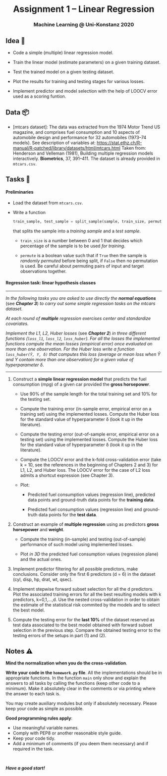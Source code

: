 ﻿
<h1 align="center">
  <a>Assignment 1 – Linear Regression</a>
</h1>
<h3 align="center">
  <a>Machine Learning @ Uni-Konstanz 2020</a>
</h3>

## Idea 📓

- Code a simple (multiple) linear regression model.

- Train the linear model (estimate parameters) on a given training dataset.

- Test the trained model on a given testing dataset.

- Plot the results for training and testing stages for various losses.

- Implement predictor and model selection with the help of LOOCV error used as a scoring funtion.

## Data 📦

- [mtcars dataset]: The data was extracted from the 1974 Motor Trend US magazine, and comprises fuel consumption and 10 aspects of automobile design and performance for 32 automobiles (1973–74 models). See description of variables at: https://stat.ethz.ch/R-manual/R-patched/library/datasets/html/mtcars.html
Taken from: Henderson and Velleman (1981), Building multiple regression models interactively. **Biometrics**, 37, 391–411.
The dataset is already provided in `mtcars.csv`.

## Tasks 📝

#### Preliminaries

- Load the dataset from `mtcars.csv`.

- Write a function

	```python
	train_sample, test_sample = split_sample(sample, train_size, permute)
	```

	that splits the sample into a *training sample* and a *test sample*.

	- `train_size` is a number between 0 and 1 that decides which percentage of the sample is to be used *for training*.

	- `permute` is a boolean value such that if `True` then the sample is *randomly permuted* before being split, if `False` then no permutation is used. Be careful about permuting pairs of input and target observations together.

#### Regression task: linear hypothesis classes

***

_In the following tasks you are asked to use *directly* the **normal equations**_ (see ***Chapter 3***) _to carry out some simple regression tasks on the mtcars dataset._

_At each round of **multiple** regression exercises center and standardize covariates._

_Implement the L1, L2, Huber losses_ (see ***Chapter 2***) _in three different functions (`loss_l1`, `loss_l2`, `loss_huber`). For all the losses the implemented functions compute the mean losses (empirical error) once evaluated on more than one observation. For the Huber loss write a function `loss_huber(Ŷ, Y, δ)` that computes this loss (average or mean loss when Ŷ and Y contain more than one observation) for a given value of hyperparameter δ_.


***

1. Construct a **simple linear regression model** that predicts the fuel consumption (mpg) of a given car provided the  **gross horsepower**.

  	- Use 90% of the sample length for the total training set and 10% for the testing set.

  	- Compute the training error (in-sample error, empirical error on a training set) using the implemented losses. Compute the Huber loss for the standard value of hyperparameter δ (look it up in the literature).

	- Compute the testing error (out-of-sample error, empirical error on a testing set) using the implemented losses. Compute the Huber loss for the standard value of hyperparameter δ (look it up in the literature).

	- Compute the LOOCV error and the k-fold cross-validation error (take k = 10, see the references in the beginning of Chapters 2 and 3) for L1, L2, and Huber loss. The LOOCV error for the case of L2 loss admits a shortcut expression (see Chapter 3).

  	- Plot:

  		- Predicted fuel consumption values (regression line), predicted data points and ground-truth data points for the **training data**.

  		- Predicted fuel consumption values (regression line) and ground-truth data points for the **test data**.

2. Construct an example of **multiple regression** using as predictors **gross horsepower** and **weight**.

  	- Compute the training (in-sample) and testing (out-of-sample) performance of such model using implemented losses.

  	- Plot *in 3D* the predicted fuel consumption values (regression plane) and the actual ones.


3. Implement predictor filtering for all possible predictors, make conclusions. Consider only the first 6 predictors (d = 6) in the dataset (cyl, disp, hp, drat, wt, qsec).

4. Implement stepwise forward subset selection for all the d predictors. Plot the associated training errors for all the best resulting models with k predictors, k=0,1,...,d. Use the nested cross-validation in order to obtain the estimate of the statistical risk commited by the models and to select the best model.

5. Compute the testing error for the **last 10%** of the dataset reserved as test data associated to the best model obtained with forward subset selection in the previous step. Compare the obtained testing error to the testing errors of the setups in part (1) and (2).

## Notes ⚠️

**Mind the normalization when you do the cross-validation**.

**Write your code in the `homework.py` file**. All the implementations should be in appropriate functions. In the function `main` only show and explain the answers to all tasks by calling the functions (keep other code to a minimum). Make it absolutely clear in the comments or via printing where the answer to each task is.

You may create auxiliary modules but only if absolutely necessary. Please keep your code as simple as possible.

**Good programming rules apply**:
- Use meaningful variable names.
- Comply with PEP8 or another reasonable style guide.
- Keep your code tidy.
- Add a minimum of comments (if you deem them necessary) and if required in the task.

<br>

***Have a good start!***
